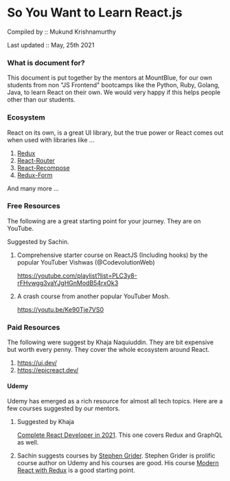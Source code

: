 # So You Want to Learn React.js

Compiled by :: Mukund Krishnamurthy

Last updated :: May, 25th 2021

### What is document for?

This document is put together by the mentors at MountBlue, for our own students from non "JS Frontend" bootcamps like the Python, Ruby, Golang, Java, to learn React on their own. We would very happy if this helps people other than our students.

### Ecosystem

React on its own, is a great UI library, but the true power or React comes out when used with libraries like ...

1. [Redux](https://redux.js.org/)
2. [React-Router](https://reactrouter.com/)
3. [React-Recompose](https://www.npmjs.com/package/react-recompose)
3. [Redux-Form](https://redux-form.com)

And many more ...


### Free Resources

The following are a great starting point for your journey. They are on YouTube.

Suggested by Sachin.

1. Comprehensive starter course on ReactJS (Including hooks) by the popular YouTuber Vishwas (@CodevolutionWeb)

   https://youtube.com/playlist?list=PLC3y8-rFHvwgg3vaYJgHGnModB54rxOk3

2. A crash course from another popular YouTuber Mosh.

    https://youtu.be/Ke90Tje7VS0



### Paid Resources


The following were suggest by Khaja Naquiuddin. They are bit expensive but 
worth every penny. They cover the whole ecosystem around React.

1. https://ui.dev/
2. https://epicreact.dev/


#### Udemy

Udemy has emerged as a rich resource for almost all tech topics. Here are a few courses suggested by our mentors.


1. Suggested by Khaja

   [Complete React Developer in 2021](https://www.udemy.com/course/complete-react-developer-zero-to-mastery/). This one covers Redux and GraphQL as well.

2. Sachin suggests courses by [Stephen Grider](https://www.udemy.com/user/sgslo/).
   Stephen Grider is prolific course author on Udemy and his courses are good. His course [Modern React with Redux](https://www.udemy.com/course/react-redux/) is a good starting point.


